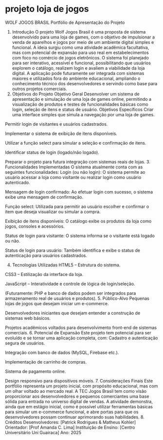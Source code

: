# projeto loja de jogos

WOLF JOGOS BRASIL
Portfólio de Apresentação do Projeto

1. Introdução
O projeto Wolf Jogos Brasil é uma proposta de sistema desenvolvido para uma loja de games, com o objetivo de impulsionar a venda de aparelhos e jogos por meio de um ambiente digital simples e funcional. A ideia surgiu como uma atividade acadêmica facultativa, mas com potencial de expansão para uso real em estabelecimentos com foco no comércio de jogos eletrônicos.
O sistema foi planejado para ser interativo, acessível e funcional, possibilitando que usuários explorem o catálogo, realizem login e avaliem a viabilidade da loja digital. A aplicação pode futuramente ser integrada com sistemas maiores e utilizados fora do ambiente educacional, ampliando o conhecimento técnico dos desenvolvedores e servindo como base para outros projetos comerciais.
2. Objetivos do Projeto
Objetivo Geral
Desenvolver um sistema de apresentação e simulação de uma loja de games online, permitindo a visualização de produtos e testes de funcionalidades básicas como login, seleção de itens e status de usuário.
Objetivos Específicos
Criar uma interface simples que simula a navegação por uma loja de games.


Permitir login de visitantes e usuários cadastrados.


Implementar o sistema de exibição de itens disponíveis.


Utilizar a função select para simular a seleção e confirmação de itens.


Identificar status de login (logado/não logado).


Preparar o projeto para futura integração com sistemas reais de lojas.
3. Funcionalidades Implementadas
O sistema atualmente conta com as seguintes funcionalidades:
Login (ou não login): O sistema permite ao usuário acessar a loja como visitante ou realizar login como usuário autenticado.


Mensagem de login confirmado: Ao efetuar login com sucesso, o sistema exibe uma mensagem de confirmação.


Função select: Utilizada para permitir ao usuário escolher e confirmar o item que deseja visualizar ou simular a compra.


Exibição de itens disponíveis: O catálogo exibe os produtos da loja como jogos, consoles e acessórios.


Status de login para visitante: O sistema informa se o visitante está logado ou não.


Status de login para usuário: Também identifica e exibe o status de autenticação para usuários cadastrados.


4. Tecnologias Utilizadas
HTML5 – Estrutura do sistema.


CSS3 – Estilização da interface da loja.


JavaScript – Interatividade e controle de lógica de login/seleção.


(Futuramente: PHP e banco de dados podem ser integrados para armazenamento real de usuários e produtos).
5. Público-Alvo
Pequenas lojas de jogos que desejam iniciar um e-commerce.


Desenvolvedores iniciantes que desejam entender a construção de sistemas web básicos.


Projetos acadêmicos voltados para desenvolvimento front-end de sistemas comerciais.
6. Potencial de Expansão
Este projeto tem potencial para ser evoluído e se tornar uma aplicação completa, com:
Cadastro e autenticação segura de usuários.


Integração com banco de dados (MySQL, Firebase etc.).


Implementação de carrinho de compras.


Sistema de pagamento online.


Design responsivo para dispositivos móveis.
7. Considerações Finais
Este portfólio representa um projeto inicial, com propósito educacional, mas com um olhar voltado ao mercado real. A TEC Jogos Brasil tem como visão proporcionar aos desenvolvedores e pequenos comerciantes uma base sólida para entrada no universo digital de vendas.
A atividade demonstra, ainda que em estágio inicial, como é possível utilizar ferramentas básicas para simular um e-commerce funcional, e abre portas para que os desenvolvedores possam continuar aprimorando suas habilidades.
8. Créditos
Desenvolvedores:
 [Patrick Rodrigues & Matheus Kohler]
 Orientador:
 [Prof Amanda C. Lima]
 Instituição de Ensino:
 [Centro Universitário Uni Guairaca]
 Ano:
 2025
